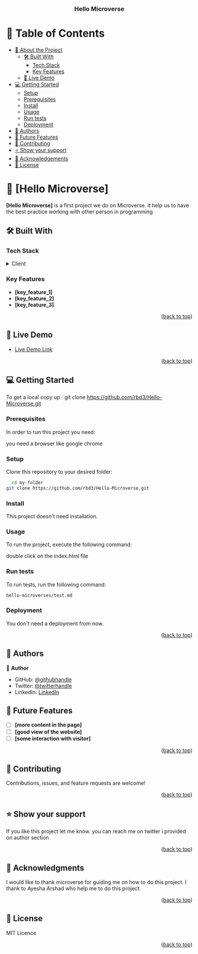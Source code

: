 

<a name="readme-top"></a>


<div align="center">
  
  <h3><b>Hello Microverse </b></h3>

</div>


# 📗 Table of Contents

- [📖 About the Project](#about-project)
  - [🛠 Built With](#built-with)
    - [Tech Stack](#tech-stack)
    - [Key Features](#key-features)
  - [🚀 Live Demo](#live-demo)
- [💻 Getting Started](#getting-started)
  - [Setup](#setup)
  - [Prerequisites](#prerequisites)
  - [Install](#install)
  - [Usage](#usage)
  - [Run tests](#run-tests)
  - [Deployment](#triangular_flag_on_post-deployment)
- [👥 Authors](#authors)
- [🔭 Future Features](#future-features)
- [🤝 Contributing](#contributing)
- [⭐️ Show your support](#support)
- [🙏 Acknowledgements](#acknowledgements)
- [📝 License](#license)



# 📖 [Hello Microverse] <a name="about-project"></a>

**[Hello Microverse]** is a first project we do on Microverse. it help us to have the best practice working with other person in programming

## 🛠 Built With <a name="built-with"></a>

### Tech Stack <a name="tech-stack"></a>


<details>
  <summary>Client</summary>
  <ul>
    <li><a href="https://www.w3schools.com/html">Html</a></li>
    <li><a href="https://www.w3schools.com/css">css</a></li>
  </ul>
</details>

### Key Features <a name="key-features"></a>


- **[key_feature_1]**
- **[key_feature_2]**
- **[key_feature_3]**

<p align="right">(<a href="#readme-top">back to top</a>)</p>

## 🚀 Live Demo <a name="live-demo"></a>

- [Live Demo Link](https://google.com)

<p align="right">(<a href="#readme-top">back to top</a>)</p>


## 💻 Getting Started <a name="getting-started"></a>

To get a local copy up :
git clone https://github.com/rbd3/Hello-Microverse.git

### Prerequisites

In order to run this project you need:

you need a browser like google chrome


### Setup

Clone this repository to your desired folder:

```sh
  cd my-folder
git clone https://github.com/rbd3/Hello-Microverse.git
```
### Install

This project doesn't need installation.

### Usage

To run the project, execute the following command:

double click on the index.html file

### Run tests

To run tests, run the following command:


```sh
hello-microverses/test.md
```


### Deployment

You don't need a deployment from now.


<p align="right">(<a href="#readme-top">back to top</a>)</p>



## 👥 Authors <a name="authors"></a>


👤 **Author**

- GitHub: [@githubhandle](https://github.com/rbd3)
- Twitter: [@twitterhandle](https://twitter.com/@Narson321)
- LinkedIn: [LinkedIn](https://linkedin.com/in/andry-narson-rabedesana-15b8b4248)


## 🔭 Future Features <a name="future-features"></a>


- [ ] **[more content in the page]**
- [ ] **[good view of the website]**
- [ ] **[some interaction with visitor]**

<p align="right">(<a href="#readme-top">back to top</a>)</p>

## 🤝 Contributing <a name="contributing"></a>

Contributions, issues, and feature requests are welcome!

<p align="right">(<a href="#readme-top">back to top</a>)</p>


## ⭐️ Show your support <a name="support"></a>


If you like this project let me know. you can reach me on twitter i provided on author section

<p align="right">(<a href="#readme-top">back to top</a>)</p>

## 🙏 Acknowledgments <a name="acknowledgements"></a>

I would like to thank microverse for guiding me on how to do this project. I thank to Ayesha Arshad who help me to do this project.

<p align="right">(<a href="#readme-top">back to top</a>)</p>


## 📝 License <a name="license"></a>
MIT Licence
<p align="right">(<a href="#readme-top">back to top</a>)</p>